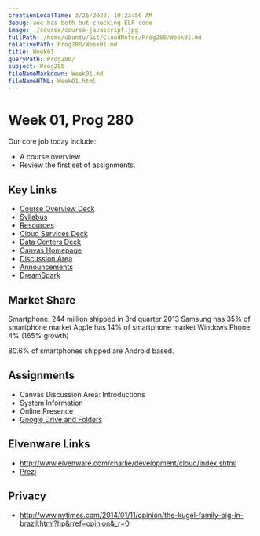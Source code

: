 ```yaml
---
creationLocalTime: 3/26/2022, 10:23:56 AM
debug: aec has both but checking ELF code
image: ./course/course-javascript.jpg
fullPath: /home/ubuntu/Git/CloudNotes/Prog280/Week01.md
relativePath: Prog280/Week01.md
title: Week01
queryPath: Prog280/
subject: Prog280
fileNameMarkdown: Week01.md
fileNameHTML: Week01.html
---
```



<!-- toc -->
<!-- tocstop -->

Week 01, Prog 280
=================

Our core job today include:

- A course overview 
- Review the first set of assignments.

Key Links
---------

-   [Course Overview Deck](http://bit.ly/WYFwVJ)
-   [Syllabus](http://bit.ly/YLA9Ix)
-   [Resources](Resources.html)
-   [Cloud Services Deck](http://bit.ly/ZTiaWN)
-   [Data Centers Deck](http://bit.ly/X1FWuj)
-   [Canvas Homepage](https://bc.instructure.com/courses/913550)
-   [Discussion Area](https://bc.instructure.com/courses/913550/discussion_topics)
-   [Announcements](https://bc.instructure.com/courses/793364/announcements)
-   [DreamSpark](http://e5.onthehub.com/WebStore/Welcome.aspx?vsro=8&ws=30da76c3-be9b-e011-969d-0030487d8897)

Market Share
------------

Smartphone: 244 million shipped in 3rd quarter 2013
Samsung has 35% of smartphone market
Apple has 14% of smartphone market
Windows Phone: 4% (165% growth)

80.6% of smartphones shipped are Android based.

Assignments
-----------

-   Canvas Discussion Area: Introductions
-   System Information
-   Online Presence
-   [Google Drive and Folders](http://elvenware.com/charlie/books/CloudNotes/Assignments/GoogleDriveAndFolders.html)

Elvenware Links
---------------

- <http://www.elvenware.com/charlie/development/cloud/index.shtml>
- [Prezi](http://prezi.com/)

Privacy
-------

- <http://www.nytimes.com/2014/01/11/opinion/the-kugel-family-big-in-brazil.html?hp&rref=opinion&_r=0>
